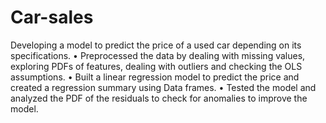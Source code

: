 # Car-sales
Developing a model to predict the price of a used car depending on its specifications.
•	Preprocessed the data by dealing with missing values, exploring PDFs of features, dealing with outliers and checking the OLS assumptions.
•	Built a linear regression model to predict the price and created a regression summary using Data frames.
•	Tested the model and analyzed the PDF of the residuals to check for anomalies to improve the model.
